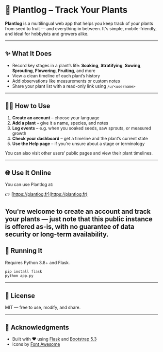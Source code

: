 # 🌱 Plantlog – Track Your Plants

**Plantlog** is a multilingual web app that helps you keep track of your plants from seed to fruit — and everything in between. It's simple, mobile-friendly, and ideal for hobbyists and growers alike.

---

## ✨ What It Does

- Record key stages in a plant’s life: **Soaking**, **Stratifying**, **Sowing**, **Sprouting**, **Flowering**, **Fruiting**, and more
- View a clean timeline of each plant’s history
- Add observations like measurements or custom notes
- Share your plant list with a read-only link using `/u/<username>`

---

## 🧑‍🌾 How to Use

1. **Create an account** – choose your language
2. **Add a plant** – give it a name, species, and notes
3. **Log events** – e.g. when you soaked seeds, saw sprouts, or measured growth
4. **Check your dashboard** – get a timeline and the plant’s current state
5. **Use the Help page** – if you’re unsure about a stage or terminology

You can also visit other users’ public pages and view their plant timelines.

---

## 🌐 Use It Online

You can use Plantlog at:

👉 [https://plantlog.fr](https://plantlog.fr)

You're welcome to create an account and track your plants — just note that this public instance is offered as-is, with **no guarantee of data security or long-term availability**.
---

## 🚀 Running It

Requires Python 3.8+ and Flask.

```bash
pip install flask
python app.py
````

---

## 📖 License

MIT — free to use, modify, and share.

---

## 🤝 Acknowledgments

* Built with ❤️ using [Flask](https://flask.palletsprojects.com/) and [Bootstrap 5.3](https://getbootstrap.com/)
* Icons by [Font Awesome](https://fontawesome.com/)
